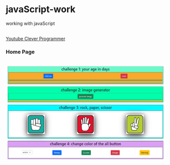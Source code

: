 # javaScript-work
working with javaScript 

<br><a href="https://youtu.be/lI1ae4REbFM" >Youtube Clever Programmer</a>
<h3>Home Page </h3><br>
<img src="images/indexjs.jpg" height=300><br>

